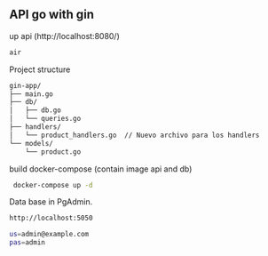 ## API go with gin

up api  (http://localhost:8080/)
```bash
air

```
Project structure
```bash
gin-app/
├── main.go
├── db/
│   ├── db.go
│   └── queries.go
├── handlers/
│   └── product_handlers.go  // Nuevo archivo para los handlers
└── models/
    └── product.go

```

build docker-compose (contain image api and db)

```bash
 docker-compose up -d
 ```

 Data base in PgAdmin. 
 ```bash
 http://localhost:5050

 us=admin@example.com
 pas=admin

 ```
